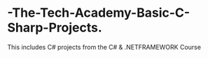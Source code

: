 # -The-Tech-Academy-Basic-C-Sharp-Projects.
This includes C# projects from the C# &amp; .NETFRAMEWORK Course
